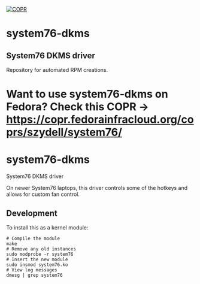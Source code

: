 [![COPR](https://copr.fedorainfracloud.org/coprs/szydell/system76/package/system76-dkms/status_image/last_build.png)](https://copr.fedorainfracloud.org/coprs/szydell/system76/package/system76-dkms/)

# system76-dkms
System76 DKMS driver
---
Repository for automated RPM creations.

Want to use system76-dkms on Fedora? Check this COPR -> https://copr.fedorainfracloud.org/coprs/szydell/system76/
=======
# system76-dkms
System76 DKMS driver

On newer System76 laptops, this driver controls some of the hotkeys and allows for custom fan control.

## Development

To install this as a kernel module:

```
# Compile the module
make
# Remove any old instances
sudo modprobe -r system76
# Insert the new module
sudo insmod system76.ko
# View log messages
dmesg | grep system76
```
